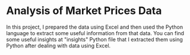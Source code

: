 # Analysis of Market Prices Data
In this project, I prepared the data using Excel and then used the Python language to extract some
useful information from that data.
You can find some useful insights at "insights" Python file that I extracted them using Python after dealing with data using Excel.
